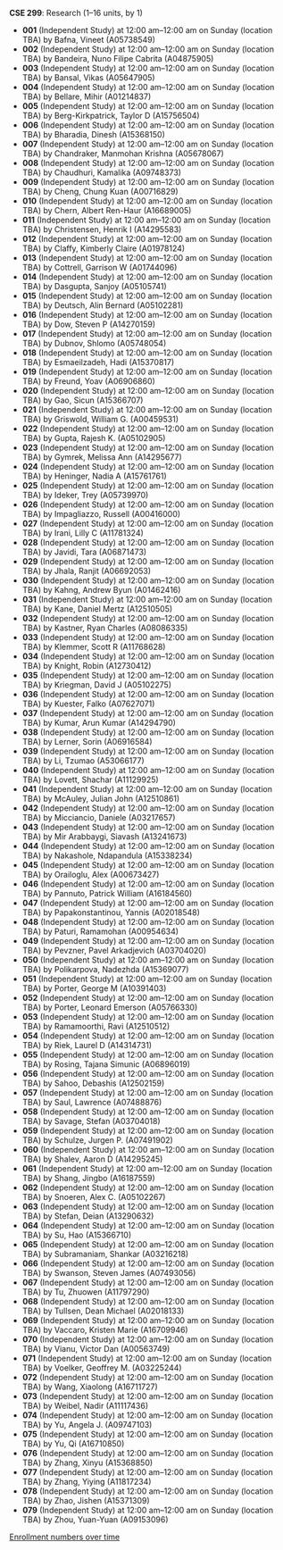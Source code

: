 **CSE 299**: Research (1–16 units, by 1)

- **001** (Independent Study) at 12:00 am–12:00 am on Sunday (location TBA) by Bafna, Vineet (A05738549)
- **002** (Independent Study) at 12:00 am–12:00 am on Sunday (location TBA) by Bandeira, Nuno Filipe Cabrita (A04875905)
- **003** (Independent Study) at 12:00 am–12:00 am on Sunday (location TBA) by Bansal, Vikas (A05647905)
- **004** (Independent Study) at 12:00 am–12:00 am on Sunday (location TBA) by Bellare, Mihir (A01214837)
- **005** (Independent Study) at 12:00 am–12:00 am on Sunday (location TBA) by Berg-Kirkpatrick, Taylor D (A15756504)
- **006** (Independent Study) at 12:00 am–12:00 am on Sunday (location TBA) by Bharadia, Dinesh (A15368150)
- **007** (Independent Study) at 12:00 am–12:00 am on Sunday (location TBA) by Chandraker, Manmohan Krishna (A05678067)
- **008** (Independent Study) at 12:00 am–12:00 am on Sunday (location TBA) by Chaudhuri, Kamalika (A09748373)
- **009** (Independent Study) at 12:00 am–12:00 am on Sunday (location TBA) by Cheng, Chung Kuan (A00716829)
- **010** (Independent Study) at 12:00 am–12:00 am on Sunday (location TBA) by Chern, Albert Ren-Haur (A16689005)
- **011** (Independent Study) at 12:00 am–12:00 am on Sunday (location TBA) by Christensen, Henrik I (A14295583)
- **012** (Independent Study) at 12:00 am–12:00 am on Sunday (location TBA) by Claffy, Kimberly Claire (A01978124)
- **013** (Independent Study) at 12:00 am–12:00 am on Sunday (location TBA) by Cottrell, Garrison W (A01744096)
- **014** (Independent Study) at 12:00 am–12:00 am on Sunday (location TBA) by Dasgupta, Sanjoy (A05105741)
- **015** (Independent Study) at 12:00 am–12:00 am on Sunday (location TBA) by Deutsch, Alin Bernard (A05102281)
- **016** (Independent Study) at 12:00 am–12:00 am on Sunday (location TBA) by Dow, Steven P (A14270159)
- **017** (Independent Study) at 12:00 am–12:00 am on Sunday (location TBA) by Dubnov, Shlomo (A05748054)
- **018** (Independent Study) at 12:00 am–12:00 am on Sunday (location TBA) by Esmaeilzadeh, Hadi (A15370817)
- **019** (Independent Study) at 12:00 am–12:00 am on Sunday (location TBA) by Freund, Yoav (A06906860)
- **020** (Independent Study) at 12:00 am–12:00 am on Sunday (location TBA) by Gao, Sicun (A15366707)
- **021** (Independent Study) at 12:00 am–12:00 am on Sunday (location TBA) by Griswold, William G. (A00459531)
- **022** (Independent Study) at 12:00 am–12:00 am on Sunday (location TBA) by Gupta, Rajesh K. (A05102905)
- **023** (Independent Study) at 12:00 am–12:00 am on Sunday (location TBA) by Gymrek, Melissa Ann (A14295677)
- **024** (Independent Study) at 12:00 am–12:00 am on Sunday (location TBA) by Heninger, Nadia A (A15761761)
- **025** (Independent Study) at 12:00 am–12:00 am on Sunday (location TBA) by Ideker, Trey (A05739970)
- **026** (Independent Study) at 12:00 am–12:00 am on Sunday (location TBA) by Impagliazzo, Russell (A00416000)
- **027** (Independent Study) at 12:00 am–12:00 am on Sunday (location TBA) by Irani, Lilly C (A11781324)
- **028** (Independent Study) at 12:00 am–12:00 am on Sunday (location TBA) by Javidi, Tara (A06871473)
- **029** (Independent Study) at 12:00 am–12:00 am on Sunday (location TBA) by Jhala, Ranjit (A06692053)
- **030** (Independent Study) at 12:00 am–12:00 am on Sunday (location TBA) by Kahng, Andrew Byun (A01462416)
- **031** (Independent Study) at 12:00 am–12:00 am on Sunday (location TBA) by Kane, Daniel Mertz (A12510505)
- **032** (Independent Study) at 12:00 am–12:00 am on Sunday (location TBA) by Kastner, Ryan Charles (A08086335)
- **033** (Independent Study) at 12:00 am–12:00 am on Sunday (location TBA) by Klemmer, Scott R (A11768628)
- **034** (Independent Study) at 12:00 am–12:00 am on Sunday (location TBA) by Knight, Robin (A12730412)
- **035** (Independent Study) at 12:00 am–12:00 am on Sunday (location TBA) by Kriegman, David J (A05102275)
- **036** (Independent Study) at 12:00 am–12:00 am on Sunday (location TBA) by Kuester, Falko (A07627071)
- **037** (Independent Study) at 12:00 am–12:00 am on Sunday (location TBA) by Kumar, Arun Kumar (A14294790)
- **038** (Independent Study) at 12:00 am–12:00 am on Sunday (location TBA) by Lerner, Sorin (A06916584)
- **039** (Independent Study) at 12:00 am–12:00 am on Sunday (location TBA) by Li, Tzumao (A53066177)
- **040** (Independent Study) at 12:00 am–12:00 am on Sunday (location TBA) by Lovett, Shachar (A11129925)
- **041** (Independent Study) at 12:00 am–12:00 am on Sunday (location TBA) by McAuley, Julian John (A12510861)
- **042** (Independent Study) at 12:00 am–12:00 am on Sunday (location TBA) by Micciancio, Daniele (A03217657)
- **043** (Independent Study) at 12:00 am–12:00 am on Sunday (location TBA) by Mir Arabbaygi, Siavash (A13241673)
- **044** (Independent Study) at 12:00 am–12:00 am on Sunday (location TBA) by Nakashole, Ndapandula (A15338234)
- **045** (Independent Study) at 12:00 am–12:00 am on Sunday (location TBA) by Orailoglu, Alex (A00673427)
- **046** (Independent Study) at 12:00 am–12:00 am on Sunday (location TBA) by Pannuto, Patrick William (A16184560)
- **047** (Independent Study) at 12:00 am–12:00 am on Sunday (location TBA) by Papakonstantinou, Yannis (A02018548)
- **048** (Independent Study) at 12:00 am–12:00 am on Sunday (location TBA) by Paturi, Ramamohan (A00954634)
- **049** (Independent Study) at 12:00 am–12:00 am on Sunday (location TBA) by Pevzner, Pavel Arkadjevich (A03704020)
- **050** (Independent Study) at 12:00 am–12:00 am on Sunday (location TBA) by Polikarpova, Nadezhda (A15369077)
- **051** (Independent Study) at 12:00 am–12:00 am on Sunday (location TBA) by Porter, George M (A10391403)
- **052** (Independent Study) at 12:00 am–12:00 am on Sunday (location TBA) by Porter, Leonard Emerson (A05766330)
- **053** (Independent Study) at 12:00 am–12:00 am on Sunday (location TBA) by Ramamoorthi, Ravi (A12510512)
- **054** (Independent Study) at 12:00 am–12:00 am on Sunday (location TBA) by Riek, Laurel D (A14314731)
- **055** (Independent Study) at 12:00 am–12:00 am on Sunday (location TBA) by Rosing, Tajana Simunic (A06896019)
- **056** (Independent Study) at 12:00 am–12:00 am on Sunday (location TBA) by Sahoo, Debashis (A12502159)
- **057** (Independent Study) at 12:00 am–12:00 am on Sunday (location TBA) by Saul, Lawrence (A07488876)
- **058** (Independent Study) at 12:00 am–12:00 am on Sunday (location TBA) by Savage, Stefan (A03704018)
- **059** (Independent Study) at 12:00 am–12:00 am on Sunday (location TBA) by Schulze, Jurgen P. (A07491902)
- **060** (Independent Study) at 12:00 am–12:00 am on Sunday (location TBA) by Shalev, Aaron D (A14295245)
- **061** (Independent Study) at 12:00 am–12:00 am on Sunday (location TBA) by Shang, Jingbo (A16187559)
- **062** (Independent Study) at 12:00 am–12:00 am on Sunday (location TBA) by Snoeren, Alex C. (A05102267)
- **063** (Independent Study) at 12:00 am–12:00 am on Sunday (location TBA) by Stefan, Deian (A13290632)
- **064** (Independent Study) at 12:00 am–12:00 am on Sunday (location TBA) by Su, Hao (A15366710)
- **065** (Independent Study) at 12:00 am–12:00 am on Sunday (location TBA) by Subramaniam, Shankar (A03216218)
- **066** (Independent Study) at 12:00 am–12:00 am on Sunday (location TBA) by Swanson, Steven James (A07493056)
- **067** (Independent Study) at 12:00 am–12:00 am on Sunday (location TBA) by Tu, Zhuowen (A11797290)
- **068** (Independent Study) at 12:00 am–12:00 am on Sunday (location TBA) by Tullsen, Dean Michael (A02018133)
- **069** (Independent Study) at 12:00 am–12:00 am on Sunday (location TBA) by Vaccaro, Kristen Marie (A16709946)
- **070** (Independent Study) at 12:00 am–12:00 am on Sunday (location TBA) by Vianu, Victor Dan (A00563749)
- **071** (Independent Study) at 12:00 am–12:00 am on Sunday (location TBA) by Voelker, Geoffrey M. (A03225244)
- **072** (Independent Study) at 12:00 am–12:00 am on Sunday (location TBA) by Wang, Xiaolong (A16711727)
- **073** (Independent Study) at 12:00 am–12:00 am on Sunday (location TBA) by Weibel, Nadir (A11117436)
- **074** (Independent Study) at 12:00 am–12:00 am on Sunday (location TBA) by Yu, Angela J. (A09747103)
- **075** (Independent Study) at 12:00 am–12:00 am on Sunday (location TBA) by Yu, Qi (A16710850)
- **076** (Independent Study) at 12:00 am–12:00 am on Sunday (location TBA) by Zhang, Xinyu (A15368850)
- **077** (Independent Study) at 12:00 am–12:00 am on Sunday (location TBA) by Zhang, Yiying (A11817234)
- **078** (Independent Study) at 12:00 am–12:00 am on Sunday (location TBA) by Zhao, Jishen (A15371309)
- **079** (Independent Study) at 12:00 am–12:00 am on Sunday (location TBA) by Zhou, Yuan-Yuan (A09153096)

[Enrollment numbers over time](./CSE299.tsv)
